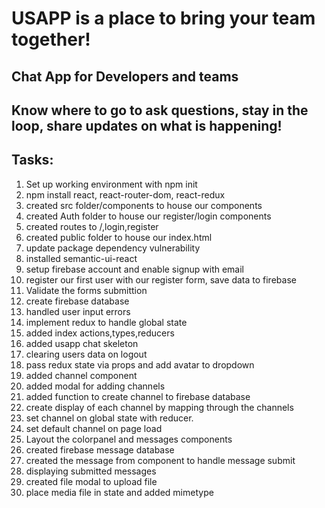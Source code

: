 # USAPP is a place to bring your team together!

## Chat App for Developers and teams

## Know where to go to ask questions, stay in the loop, share updates on what is happening!

## Tasks:

1. Set up working environment with npm init
2. npm install react, react-router-dom, react-redux
3. created src folder/components to house our components
4. created Auth folder to house our register/login components
5. created routes to /,login,register
6. created public folder to house our index.html
7. update package dependency vulnerability
8. installed semantic-ui-react
9. setup firebase account and enable signup with email
10. register our first user with our register form, save data to firebase
11. Validate the forms submittion
12. create firebase database
13. handled user input errors
14. implement redux to handle global state
15. added index actions,types,reducers
16. added usapp chat skeleton
17. clearing users data on logout
18. pass redux state via props and add avatar to dropdown
19. added channel component
20. added modal for adding channels
21. added function to create channel to firebase database
22. create display of each channel by mapping through the channels
23. set channel on global state with reducer.
24. set default channel on page load
25. Layout the colorpanel and messages components
26. created firebase message database
27. created the message from component to handle message submit
28. displaying submitted messages
29. created file modal to upload file
30. place media file in state and added mimetype
